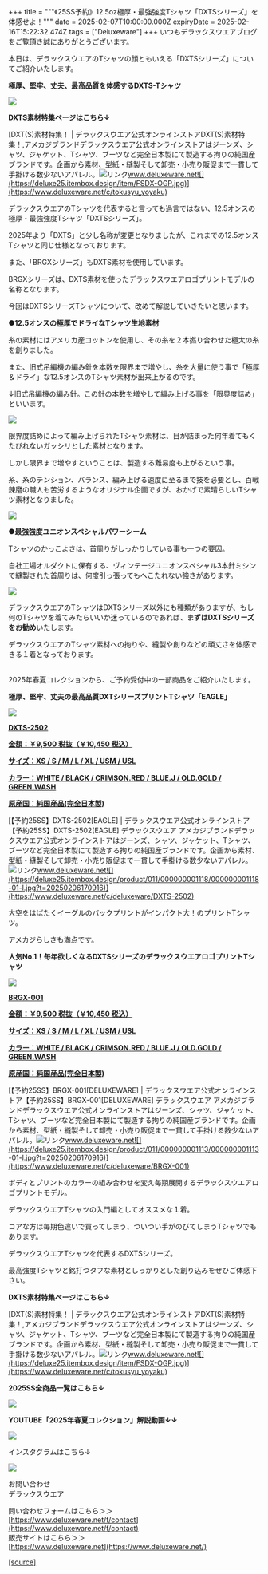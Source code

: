 +++
title = """《25SS予約》12.5oz極厚・最強強度Tシャツ「DXTSシリーズ」を体感せよ！"""
date = 2025-02-07T10:00:00.000Z
expiryDate = 2025-02-16T15:22:32.474Z
tags = ["Deluxeware"]
+++
いつもデラックスウエアブログをご覧頂き誠にありがとうございます。

本日は、デラックスウエアのTシャツの顔ともいえる「DXTSシリーズ」についてご紹介いたします。

**極厚、堅牢、丈夫、最高品質を体感するDXTS-Tシャツ**

[![](https://stat.ameba.jp/user_images/20250207/14/deluxeware/a5/d7/j/o1200050015541564356.jpg)](https://www.deluxeware.net/c/tokusyu_yoyaku)

**DXTS素材特集ページはこちら↓**

[DXT(S)素材特集！ | デラックスウエア公式オンラインストアDXT(S)素材特集！,アメカジブランドデラックスウエア公式オンラインストアはジーンズ、シャツ、ジャケット、Tシャツ、ブーツなど完全日本製にて製造する拘りの純国産ブランドです。企画から素材、型紙・縫製そして卸売・小売り販促まで一貫して手掛ける数少ないアパレル。![リンク](https://c.stat100.ameba.jp/ameblo/symbols/v3.20.0/svg/gray/editor_link.svg)www.deluxeware.net![](https://deluxe25.itembox.design/item/FSDX-OGP.jpg)](https://www.deluxeware.net/c/tokusyu_yoyaku)

デラックスウエアのTシャツを代表すると言っても過言ではない、12.5オンスの極厚・最強強度Tシャツ「DXTSシリーズ」。

2025年より「DXTS」と少し名称が変更となりましたが、これまでの12.5オンスTシャツと同じ仕様となっております。

また、「BRGXシリーズ」もDXTS素材を使用しています。

BRGXシリーズは、DXTS素材を使ったデラックスウエアロゴプリントモデルの名称となります。

今回はDXTSシリーズTシャツについて、改めて解説していきたいと思います。

**●12.5オンスの極厚でドライなTシャツ生地素材**

糸の素材にはアメリカ産コットンを使用し、その糸を２本撚り合わせた極太の糸を創りました。

また、旧式吊編機の編み針を本数を限界まで増やし、糸を大量に使う事で「極厚＆ドライ」な12.5オンスのTシャツ素材が出来上がるのです。

↓旧式吊編機の編み針。この針の本数を増やして編み上げる事を「限界度詰め」といいます。

[![](https://stat.ameba.jp/user_images/20250207/15/deluxeware/51/c2/j/o0800106715541572178.jpg)](https://stat.ameba.jp/user_images/20250207/15/deluxeware/51/c2/j/o0800106715541572178.jpg)

限界度詰めによって編み上げられたTシャツ素材は、目が詰まった何年着てもくたびれないガッシリとした素材となります。

しかし限界まで増やすということは、製造する難易度も上がるという事。

糸、糸のテンション、バランス、編み上げる速度に至るまで技を必要とし、百戦錬磨の職人も苦労するようなオリジナル企画ですが、おかげで素晴らしいTシャツ素材となりました。

[![](https://stat.ameba.jp/user_images/20250207/15/deluxeware/d8/5d/j/o0800080015541576340.jpg)](https://stat.ameba.jp/user_images/20250207/15/deluxeware/d8/5d/j/o0800080015541576340.jpg)

**●最強強度ユニオンスペシャルパワーシーム**

Tシャツのかっこよさは、首周りがしっかりしている事も一つの要因。

自社工場オルダクトに保有する、ヴィンテージユニオンスペシャル3本針ミシンで縫製された首周りは、何度引っ張ってもへこたれない強さがあります。

[![](https://stat.ameba.jp/user_images/20250207/15/deluxeware/c3/73/j/o0800053415541574489.jpg)](https://stat.ameba.jp/user_images/20250207/15/deluxeware/c3/73/j/o0800053415541574489.jpg)

デラックスウエアのTシャツはDXTSシリーズ以外にも種類がありますが、もし何のTシャツを着てみたらいいか迷っているのであれば、**まずはDXTSシリーズをお勧め**いたします。

デラックスウエアのTシャツ素材への拘りや、縫製や創りなどの頑丈さを体感できる１着となっております。  
 

2025年春夏コレクションから、ご予約受付中の一部商品をご紹介いたします。

**極厚、堅牢、丈夫の最高品質DXTシリーズプリントTシャツ「EAGLE」**

[![](https://stat.ameba.jp/user_images/20250207/15/deluxeware/96/f0/j/o0800080015541579548.jpg)](https://stat.ameba.jp/user_images/20250207/15/deluxeware/96/f0/j/o0800080015541579548.jpg)

**[DXTS-2502](https://www.deluxeware.net/c/deluxeware/DXTS-2502)**

**[金額：￥9,500 税抜（￥10,450 税込）](https://www.deluxeware.net/c/deluxeware/DXTS-2502)**

**[サイズ：XS / S / M / L / XL / USM / USL](https://www.deluxeware.net/c/deluxeware/DXTS-2502)**

**[カラー：WHITE / BLACK / CRIMSON.RED / BLUE.J / OLD.GOLD / GREEN.WASH](https://www.deluxeware.net/c/deluxeware/DXTS-2502)**

**[原産国：純国産品(完全日本製)](https://www.deluxeware.net/c/deluxeware/DXTS-2502)**

[【予約25SS】DXTS-2502\[EAGLE\] | デラックスウエア公式オンラインストア【予約25SS】DXTS-2502\[EAGLE\] デラックスウエア アメカジブランドデラックスウエア公式オンラインストアはジーンズ、シャツ、ジャケット、Tシャツ、ブーツなど完全日本製にて製造する拘りの純国産ブランドです。企画から素材、型紙・縫製そして卸売・小売り販促まで一貫して手掛ける数少ないアパレル。![リンク](https://c.stat100.ameba.jp/ameblo/symbols/v3.20.0/svg/gray/editor_link.svg)www.deluxeware.net![](https://deluxe25.itembox.design/product/011/000000001118/000000001118-01-l.jpg?t=20250206170916)](https://www.deluxeware.net/c/deluxeware/DXTS-2502)

大空をはばたくイーグルのバックプリントがインパクト大！のプリントTシャツ。

アメカジらしさも満点です。

**人気No.1！毎年欲しくなるDXTSシリーズのデラックスウエアロゴプリントTシャツ**

[![](https://stat.ameba.jp/user_images/20250207/15/deluxeware/af/1c/j/o0800080015541579561.jpg)](https://stat.ameba.jp/user_images/20250207/15/deluxeware/af/1c/j/o0800080015541579561.jpg)

**[BRGX-001](https://www.deluxeware.net/c/deluxeware/BRGX-001)**

**[金額：￥9,500 税抜（￥10,450 税込）](https://www.deluxeware.net/c/deluxeware/BRGX-001)**

**[サイズ：XS / S / M / L / XL / USM / USL](https://www.deluxeware.net/c/deluxeware/BRGX-001)**

**[カラー：WHITE / BLACK / CRIMSON.RED / BLUE.J / OLD.GOLD / GREEN.WASH](https://www.deluxeware.net/c/deluxeware/BRGX-001)**

**[原産国：純国産品(完全日本製)](https://www.deluxeware.net/c/deluxeware/BRGX-001)**

[【予約25SS】BRGX-001\[DELUXEWARE\] | デラックスウエア公式オンラインストア【予約25SS】BRGX-001\[DELUXEWARE\] デラックスウエア アメカジブランドデラックスウエア公式オンラインストアはジーンズ、シャツ、ジャケット、Tシャツ、ブーツなど完全日本製にて製造する拘りの純国産ブランドです。企画から素材、型紙・縫製そして卸売・小売り販促まで一貫して手掛ける数少ないアパレル。![リンク](https://c.stat100.ameba.jp/ameblo/symbols/v3.20.0/svg/gray/editor_link.svg)www.deluxeware.net![](https://deluxe25.itembox.design/product/011/000000001113/000000001113-01-l.jpg?t=20250206170916)](https://www.deluxeware.net/c/deluxeware/BRGX-001)

ボディとプリントのカラーの組み合わせを変え毎期展開するデラックスウエアロゴプリントモデル。

デラックスウエアTシャツの入門編としてオススメな１着。

コアな方は毎期色違いで買ってしまう、ついつい手がのびてしまうTシャツでもあります。

デラックスウエアTシャツを代表するDXTSシリーズ。

最高強度Tシャツと銘打つタフな素材としっかりとした創り込みをぜひご体感下さい。

**DXTS素材特集ページはこちら↓**

[DXT(S)素材特集！ | デラックスウエア公式オンラインストアDXT(S)素材特集！,アメカジブランドデラックスウエア公式オンラインストアはジーンズ、シャツ、ジャケット、Tシャツ、ブーツなど完全日本製にて製造する拘りの純国産ブランドです。企画から素材、型紙・縫製そして卸売・小売り販促まで一貫して手掛ける数少ないアパレル。![リンク](https://c.stat100.ameba.jp/ameblo/symbols/v3.20.0/svg/gray/editor_link.svg)www.deluxeware.net![](https://deluxe25.itembox.design/item/FSDX-OGP.jpg)](https://www.deluxeware.net/c/tokusyu_yoyaku)

**2025SS全商品一覧はこちら↓**

[![](https://stat.ameba.jp/user_images/20250114/17/deluxeware/cf/2d/j/o1200050015533133265.jpg?caw=800)](https://www.deluxeware.net/c/2025SSreserve)

**YOUTUBE「2025年春夏コレクション」解説動画↓↓**

**[![](https://stat.ameba.jp/user_images/20250108/16/deluxeware/ac/cf/j/o1200050015530951038.jpg?caw=800)](https://www.youtube.com/playlist?list=PLmcuUjZ67rhnclr762_W-zDg7FyyrNvqF)**

インスタグラムはこちら↓

[![](https://stat.ameba.jp/user_images/20240315/15/deluxeware/04/7f/j/o0800026015413271803.jpg?caw=800)](https://www.instagram.com/deluxeware/?hl=ja)

お問い合わせ  
デラックスウエア

問い合わせフォームはこちら＞＞  
[https://www.deluxeware.net/f/contact](https://www.deluxeware.net/f/contact)  
販売サイトはこちら＞＞  
[https://www.deluxeware.net](https://www.deluxeware.net/)

[[source]](https://ameblo.jp/deluxeware/entry-12885496315.html)
